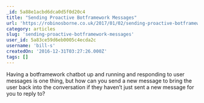 ```yaml
---
_id: 5a88e1acbd6dca0d5f0d20c4
title: "Sending Proactive Botframework Messages"
url: 'https://robinosborne.co.uk/2017/01/02/sending-proactive-botframework-messages/'
category: articles
slug: 'sending-proactive-botframework-messages'
user_id: 5a83ce59d6eb0005c4ecda2c
username: 'bill-s'
createdOn: '2016-12-31T03:27:26.000Z'
tags: []
---
```


Having a botframework chatbot up and running and responding to user messages is one thing, but how can you send a new message to bring the user back into the conversation if they haven’t just sent a new message for you to reply to?
